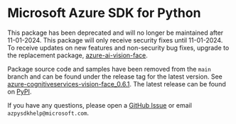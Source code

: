 # Microsoft Azure SDK for Python

This package has been deprecated and will no longer be maintained after 11-01-2024. This package will only receive security fixes until 11-01-2024. To receive updates on new features and non-security bug fixes, upgrade to the replacement package, [azure-ai-vision-face](https://pypi.org/project/azure-ai-vision-face/).

Package source code and samples have been removed from the `main` branch and can be found under the release tag for the latest version. See [azure-cognitiveservices-vision-face_0.6.1](https://github.com/Azure/azure-sdk-for-python/tree/azure-cognitiveservices-vision-face_0.6.1/sdk/cognitiveservices/azure-cognitiveservices-vision-face). The latest release can be found on [PyPI](https://pypi.org/project/azure-cognitiveservices-vision-face/).

If you have any questions, please open a [GitHub Issue](https://github.com/Azure/azure-sdk-for-python/issues) or email `azpysdkhelp@microsoft.com`.